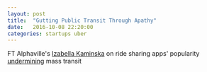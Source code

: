 ```yaml
---
layout: post
title:  "Gutting Public Transit Through Apathy"
date:   2016-10-08 22:20:00
categories: startups uber
---
```


FT Alphaville's [Izabella Kaminska](https://twitter.com/izakaminska) on ride sharing apps' popularity [undermining](http://ftalphaville.ft.com/2016/10/04/2176562/ride-hailing-apps-are-creating-an-inefficient-and-unfair-transit-system/) mass transit

